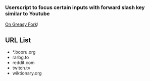 ### Userscript to focus certain inputs with forward slash key similar to Youtube

[On Greasy Fork](https://greasyfork.org/en/scripts/386261-focus-input-keybind)!

## URL List

* *.booru.org
* rarbg.to
* reddit.com
* twitch.tv
* wiktionary.org
